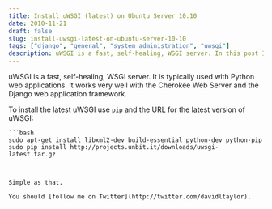 ```yaml
---
title: Install uWSGI (latest) on Ubuntu Server 10.10
date: 2010-11-21
draft: false
slug: install-uwsgi-latest-on-ubuntu-server-10-10
tags: ["django", "general", "system administration", "uwsgi"]
description: uWSGI is a fast, self-healing, WSGI server. In this post I show how to install the latest version on Ubuntu Server 10.10...
---
```


uWSGI is a fast, self-healing, WSGI server. It is typically used with Python web applications. It works very well with the Cherokee Web Server and the Django web application framework.

To install the latest uWSGI use `pip` and the URL for the latest version of uWSGI:


    ```bash
    sudo apt-get install libxml2-dev build-essential python-dev python-pip
    sudo pip install http://projects.unbit.it/downloads/uwsgi-latest.tar.gz
```


Simple as that.

You should [follow me on Twitter](http://twitter.com/davidltaylor).
